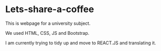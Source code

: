 # Lets-share-a-coffee

This is webpage for a university subject.

We used HTML, CSS, JS and Bootstrap. 

I am currently trying to tidy up and move to REACT.JS and translating it.
